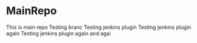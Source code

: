 MainRepo
========
This is main repo
Testing branc
Testing jenkins plugin
Testing jenkins plugin again
Testing jenkins plugin again and agai
